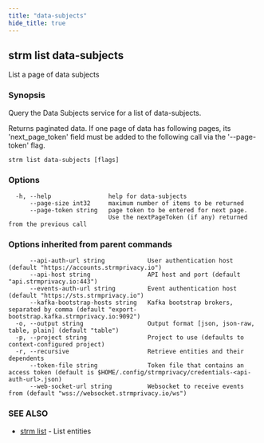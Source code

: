 ```yaml
---
title: "data-subjects"
hide_title: true
---
```

## strm list data-subjects

List a page of data subjects

### Synopsis

Query the Data Subjects service for a list of data-subjects.

Returns paginated data. If one page of data has following pages, its 'next_page_token'
field must be added to the following call via the '--page-token' flag.


```
strm list data-subjects [flags]
```

### Options

```
  -h, --help                help for data-subjects
      --page-size int32     maximum number of items to be returned
      --page-token string   page token to be entered for next page.
                            Use the nextPageToken (if any) returned from the previous call
```

### Options inherited from parent commands

```
      --api-auth-url string            User authentication host (default "https://accounts.strmprivacy.io")
      --api-host string                API host and port (default "api.strmprivacy.io:443")
      --events-auth-url string         Event authentication host (default "https://sts.strmprivacy.io")
      --kafka-bootstrap-hosts string   Kafka bootstrap brokers, separated by comma (default "export-bootstrap.kafka.strmprivacy.io:9092")
  -o, --output string                  Output format [json, json-raw, table, plain] (default "table")
  -p, --project string                 Project to use (defaults to context-configured project)
  -r, --recursive                      Retrieve entities and their dependents
      --token-file string              Token file that contains an access token (default is $HOME/.config/strmprivacy/credentials-<api-auth-url>.json)
      --web-socket-url string          Websocket to receive events from (default "wss://websocket.strmprivacy.io/ws")
```

### SEE ALSO

* [strm list](docs/04-reference/01-cli-reference/strm/list/index.md)	 - List entities

